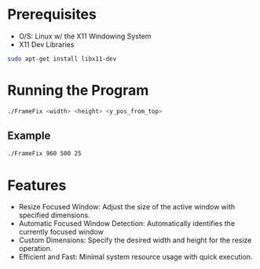 # Prerequisites
- O/S: Linux w/ the X11 Windowing System
- X11 Dev Libraries
```bash
sudo apt-get install libx11-dev
```

# Running the Program
```bash
./FrameFix <width> <height> <y_pos_from_top>
```

## Example
```bash
./FrameFix 960 500 25
```

# Features
- Resize Focused Window: Adjust the size of the active window with specified dimensions.
- Automatic Focused Window Detection: Automatically identifies the currently focused window
- Custom Dimensions: Specify the desired width and height for the resize operation.
- Efficient and Fast: Minimal system resource usage with quick execution.
